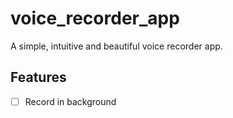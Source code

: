 # voice_recorder_app

A simple, intuitive and beautiful voice recorder app.

## Features

- [ ] Record in background